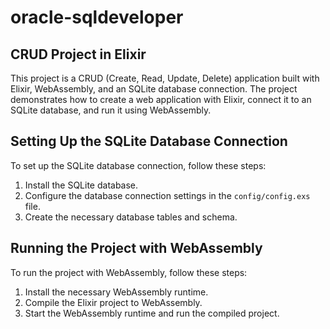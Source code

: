 # oracle-sqldeveloper

## CRUD Project in Elixir

This project is a CRUD (Create, Read, Update, Delete) application built with Elixir, WebAssembly, and an SQLite database connection. The project demonstrates how to create a web application with Elixir, connect it to an SQLite database, and run it using WebAssembly.

## Setting Up the SQLite Database Connection

To set up the SQLite database connection, follow these steps:

1. Install the SQLite database.
2. Configure the database connection settings in the `config/config.exs` file.
3. Create the necessary database tables and schema.

## Running the Project with WebAssembly

To run the project with WebAssembly, follow these steps:

1. Install the necessary WebAssembly runtime.
2. Compile the Elixir project to WebAssembly.
3. Start the WebAssembly runtime and run the compiled project.
